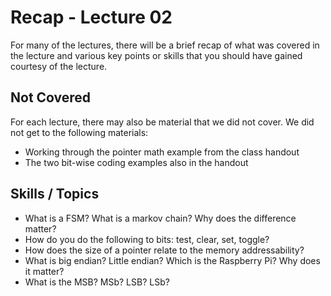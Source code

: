 # Recap - Lecture 02

For many of the lectures, there will be a brief recap of what was covered in the lecture and various key points or skills that you should have gained courtesy of the lecture.

## Not Covered

For each lecture, there may also be material that we did not cover.  We did not get to the following materials:

* Working through the pointer math example from the class handout
* The two bit-wise coding examples also in the handout

## Skills / Topics

* What is a FSM? What is a markov chain? Why does the difference matter?
* How do you do the following to bits: test, clear, set, toggle?
* How does the size of a pointer relate to the memory addressability?
* What is big endian? Little endian? Which is the Raspberry Pi? Why does it matter?
* What is the MSB? MSb? LSB? LSb?

